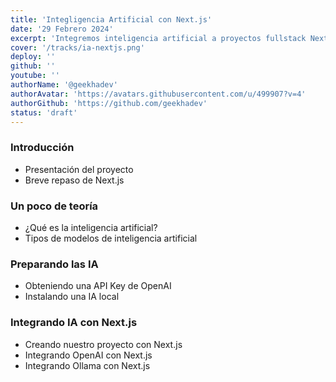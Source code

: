 ```yaml
---
title: 'Integligencia Artificial con Next.js'
date: '29 Febrero 2024'
excerpt: 'Integremos inteligencia artificial a proyectos fullstack Next.js ...'
cover: '/tracks/ia-nextjs.png'
deploy: ''
github: ''
youtube: ''
authorName: '@geekhadev'
authorAvatar: 'https://avatars.githubusercontent.com/u/499907?v=4'
authorGithub: 'https://github.com/geekhadev'
status: 'draft'
---
```


### Introducción
- Presentación del proyecto
- Breve repaso de Next.js

### Un poco de teoría
- ¿Qué es la inteligencia artificial?
- Tipos de modelos de inteligencia artificial

### Preparando las IA
- Obteniendo una API Key de OpenAI
- Instalando una IA local

### Integrando IA con Next.js
- Creando nuestro proyecto con Next.js
- Integrando OpenAI con Next.js
- Integrando Ollama con Next.js
